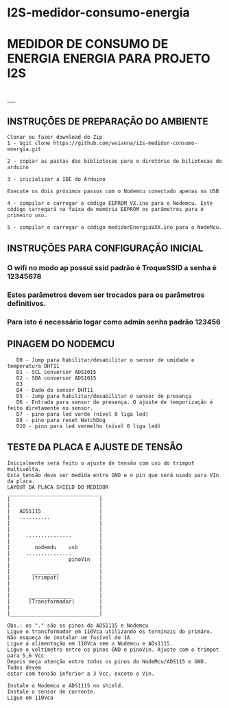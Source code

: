# I2S-medidor-consumo-energia

# **MEDIDOR DE CONSUMO DE ENERGIA ENERGIA PARA PROJETO I2S**
<br>
___
<br>


## INSTRUÇÕES DE PREPARAÇÃO DO AMBIENTE
```
Clonar ou fazer download do Zip
1 - $git clone https://github.com/wvianna/i2s-medidor-consumo-energia.git

2 - copiar as pastas das bibliotecas para o diretório de biliotecas do arduino

3 - inicializar a IDE do Arduino

Execute os dois próximos passos com o Nodemcu conectado apenas na USB

4 - compilar e carregar o código EEPROM_VX.ino para o Nodemcu. Este código carregará na faixa de memória EEPROM os parâmetros para o primeiro uso.

5 - compilar e carregar o código medidorEnergiaVXX.ino para o NodeMcu.
```
## INSTRUÇÕES PARA CONFIGURAÇÃO INICIAL

### O wifi no modo ap possui ssid padrão é TroqueSSID a senha é 12345678
### Estes parâmetros devem ser trocados para os parâmetros definitivos.
### Para isto é necessário logar como admin senha padrão 123456

## PINAGEM DO NODEMCU
```
   D0 - Jump para habilitar/desabilitar o sensor de umidade e temperatura DHT11
   D1 - SCL conversor ADS1015
   D2 - SDA conversor ADS1015
   D3
   D4 - Dado do sensor DHT11
   D5 - Jump para habilitar/desabilitar o sensor de presença
   D6 - Entrada para sensor de presença. O ajuste de temporização é feito diretamente no sensor.
   D7 - pino para led verde (nível 0 liga led)
   D8 - pino para reset WatchDog
   D10 - pino para led vermelho (nível 0 liga led)
```
## TESTE DA PLACA E AJUSTE DE TENSÃO
```
Inicialmente será feito o ajuste de tensão com uso do trimpot multivolta.
Esta tensão deve ser medida entre GND e o pin que será usado para VIn da placa.
LAYOUT DA PLACA SHIELD DO MEDIDOR
_______________________________
|                             |
|                             |
|   ADS1115                   |
|   ..........                |
|                             |
|                             |
|     ...............         |
|                             |
|        nodemdu    usb       |
|     ...............         |
|                   pinoVin   |
|                             |
|       _________             |
|       |trimpot|             |
|                             |
|                             |
|      ______________         |
|      |Transformador|        |
|                             |
|_____________________________|

Obs.: os "." são os pinos do ADS1115 e Nodemcu
Ligue o transformador em 110Vca utilizando os terminais do primáro.
Não esqueça de instalar um fusível de 1A
Ligue a alimentação em 110Vca sem o Nodemcu e ADs1115.
Ligue o voltímetro entre os pinos GND e pinoVin. Ajuste com o trimpot para 5,6 Vcc
Depois meça atenção entre todos os pinos do NodeMcu/ADS115 e GND. Todos devem
estar com tensão inferior a 3 Vcc, exceto o Vin.

Instale o Nodemcu e ADS1115 no shield.
Instale o sensor de corrente.
Ligue em 110Vca



```



